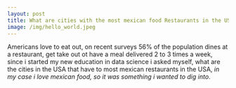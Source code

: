 ```yaml
---
layout: post
title: What are cities with the most mexican food Restaurants in the US?
image: /img/hello_world.jpeg
---
```


Americans love to eat out, on recent surveys 56% of the population dines at a restaurant, get take out ot have a meal
delivered 2 to 3 times a week, since i started my new education in data science i asked myself, what are the cities in the USA that
have to most mexican restaurants in the USA, *in my case i love mexican food, so it was something i wanted to dig into*.

